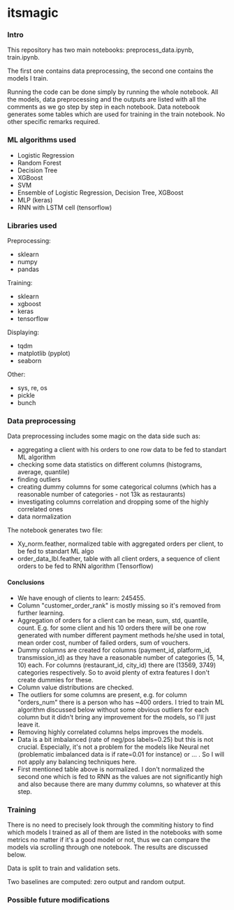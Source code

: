 # itsmagic

### Intro

This repository has two main notebooks: preprocess_data.ipynb, train.ipynb.

The first one contains data preprocessing, the second one contains the models I train. 

Running the code can be done simply by running the whole notebook. All the models, data preprocessing and the outputs are listed with all the comments as we go step by step in each notebook. Data notebook generates some tables which are used for training in the train notebook. No other specific remarks required.

### ML algorithms used
- Logistic Regression
- Random Forest
- Decision Tree
- XGBoost
- SVM
- Ensemble of Logistic Regression, Decision Tree, XGBoost
- MLP (keras)
- RNN with LSTM cell (tensorflow)


### Libraries used

Preprocessing:
- sklearn
- numpy
- pandas

Training:
- sklearn
- xgboost
- keras
- tensorflow

Displaying:
- tqdm
- matplotlib (pyplot)
- seaborn

Other:
- sys, re, os
- pickle
- bunch

### Data preprocessing

Data preprocessing includes some magic on the data side such as: 
- aggregating a client with his orders to one row data to be fed to standart ML algorithm
- checking some data statistics on different columns (histograms, average, quantile)
- finding outliers
- creating dummy columns for some categorical columns (which has a reasonable number of categories - not 13k as restaurants)
- investigating columns correlation and dropping some of the highly correlated ones
- data normalization

The notebook generates two file: 

- Xy_norm.feather, normalized table with aggregated orders per client, to be fed to standart ML algo
- order_data_lbl.feather, table with all client orders, a sequence of client orders to be fed to RNN algorithm (Tensorflow) 

#### Conclusions

- We have enough of clients to learn: 245455.
- Column "customer_order_rank" is mostly missing so it's removed from further learning.
- Aggregation of orders for a client can be mean, sum, std, quantile, count. E.g. for some client and his 10 orders there will be one row generated with number different payment methods he/she used in total, mean order cost, number of failed orders, sum of vouchers.
- Dummy columns are created for columns (payment_id, platform_id, transmission_id) as they have a reasonable number of categories (5, 14, 10) each. For columns (restaurant_id, city_id) there are (13569, 3749) categories respectively. So to avoid plenty of extra features I don't create dummies for these.
- Column value distributions are checked.
- The outliers for some columns are present, e.g. for column "orders_num" there is a person who has ~400 orders. I tried to train ML algorithm discussed below without some obvious outliers for each column but it didn't bring any improvement for the models, so I'll just leave it.
- Removing highly correlated columns helps improves the models.
- Data is a bit imbalanced (rate of neg/pos labels=0.25) but this is not crucial. Especially, it's not a problem for the models like Neural net (problematic imbalanced data is if rate=0.01 for instance) or ... . So I will not apply any balancing techniques here.
- First mentioned table above is normalized. I don't normalized the second one which is fed to RNN as the values are not significantly high and also because there are many dummy columns, so whatever at this step.


### Training

There is no need to precisely look through the commiting history to find which models I trained as all of them are listed in the notebooks with some metrics no matter if it's a good model or not, thus we can compare the models via scrolling through one notebook. The results are discussed below.

Data is split to train and validation sets. 

Two baselines are computed: zero output and random output.








### Possible future modifications





